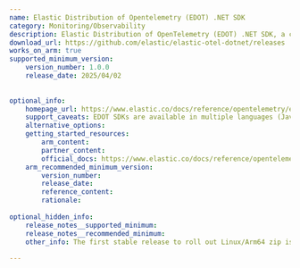 ```yaml
---
name: Elastic Distribution of Opentelemetry (EDOT) .NET SDK
category: Monitoring/Observability
description: Elastic Distribution of OpenTelemetry (EDOT) .NET SDK, a component of EDOT, is Elastic’s enhanced distribution of the OpenTelemetry .NET SDK, preconfigured for seamless integration with Elastic Observability. It enables .NET applications to automatically capture and export traces, metrics, and logs using OTLP, while including Elastic-specific optimizations and early bug fixes for improved compatibility and performance.
download_url: https://github.com/elastic/elastic-otel-dotnet/releases
works_on_arm: true
supported_minimum_version:
    version_number: 1.0.0
    release_date: 2025/04/02
 
 
optional_info:
    homepage_url: https://www.elastic.co/docs/reference/opentelemetry/edot-sdks/dotnet
    support_caveats: EDOT SDKs are available in multiple languages (Java, Node.js, PHP, etc.). Please visit [here](https://www.elastic.co/docs/reference/opentelemetry/edot-sdks/#supported-languages) for more information.
    alternative_options:
    getting_started_resources:
        arm_content:
        partner_content:
        official_docs: https://www.elastic.co/docs/reference/opentelemetry/edot-sdks/dotnet/setup/aspnet
    arm_recommended_minimum_version:
        version_number:
        release_date:
        reference_content:
        rationale:
 
optional_hidden_info:
    release_notes__supported_minimum:
    release_notes__recommended_minimum:
    other_info: The first stable release to roll out Linux/Arm64 zip is version 1.0.0. Please see [this](https://github.com/elastic/elastic-otel-dotnet/releases/tag/1.0.0).
 
---
```

